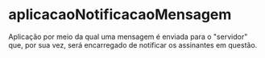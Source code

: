 aplicacaoNotificacaoMensagem
============================

Aplicação por meio da qual uma mensagem é enviada para o "servidor" que, por sua vez, será encarregado de notificar os assinantes em questão.
